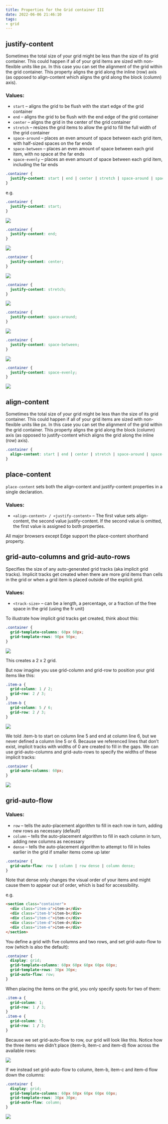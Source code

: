 ```yaml
---
title: Properties for the Grid container III
date: 2022-06-06 21:46:10
tags:
- grid
---
```


## justify-content

Sometimes the total size of your grid might be less than the size of its grid container. This could happen if all of your grid items are sized with non-flexible units like px. In this case you can set the alignment of the grid within the grid container. This property aligns the grid along the inline (row) axis (as opposed to align-content which aligns the grid along the block (column) axis).

### Values:

- `start` – aligns the grid to be flush with the start edge of the grid container
- `end` – aligns the grid to be flush with the end edge of the grid container
- `center` – aligns the grid in the center of the grid container
- `stretch` – resizes the grid items to allow the grid to fill the full width of the grid container
- `space-around` – places an even amount of space between each grid item, with half-sized spaces on the far ends
- `space-between` – places an even amount of space between each grid item, with no space at the far ends
- `space-evenly` – places an even amount of space between each grid item, including the far ends

```CSS CSS
.container {
  justify-content: start | end | center | stretch | space-around | space-between | space-evenly;    
}
```

e.g.

```CSS CSS
.container {
  justify-content: start;
}
```
![](/images/justify-content-start.svg)

```CSS CSS
.container {
  justify-content: end;
}
```
![](/images/justify-content-end.svg)

```CSS CSS
.container {
  justify-content: center;
}
```
![](/images/justify-content-center.svg)

```CSS CSS
.container {
  justify-content: stretch;
}
```
![](/images/justify-content-stretch.svg)

```CSS CSS
.container {
  justify-content: space-around;
}
```
![](/images/justify-content-space-around.svg)

```CSS CSS
.container {
  justify-content: space-between;
}
```
![](/images/justify-content-space-between.svg)

```CSS CSS
.container {
  justify-content: space-evenly;
}
```
![](/images/justify-content-space-evenly.svg)


## align-content

Sometimes the total size of your grid might be less than the size of its grid container. This could happen if all of your grid items are sized with non-flexible units like px. In this case you can set the alignment of the grid within the grid container. This property aligns the grid along the block (column) axis (as opposed to justify-content which aligns the grid along the inline (row) axis).

```CSS CSS
.container {
  align-content: start | end | center | stretch | space-around | space-between | space-evenly;    
}
```

## place-content

`place-content` sets both the align-content and justify-content properties in a single declaration.

### Values:

- `<align-content> / <justify-content>` – The first value sets align-content, the second value justify-content. If the second value is omitted, the first value is assigned to both properties.

All major browsers except Edge support the place-content shorthand property.


## grid-auto-columns and grid-auto-rows

Specifies the size of any auto-generated grid tracks (aka implicit grid tracks). Implicit tracks get created when there are more grid items than cells in the grid or when a grid item is placed outside of the explicit grid.

### Values:

- `<track-size>` – can be a length, a percentage, or a fraction of the free space in the grid (using the fr unit)

To illustrate how implicit grid tracks get created, think about this:

```CSS CSS
.container {
  grid-template-columns: 60px 60px;
  grid-template-rows: 90px 90px;
}
```

![](/images/grid-auto-columns-rows-01.svg)

This creates a 2 x 2 grid.

But now imagine you use grid-column and grid-row to position your grid items like this:

```CSS CSS
.item-a {
  grid-column: 1 / 2;
  grid-row: 2 / 3;
}
.item-b {
  grid-column: 5 / 6;
  grid-row: 2 / 3;
}
```
![](/images/grid-auto-columns-rows-02.svg)

We told .item-b to start on column line 5 and end at column line 6, but we never defined a column line 5 or 6. Because we referenced lines that don’t exist, implicit tracks with widths of 0 are created to fill in the gaps. We can use grid-auto-columns and grid-auto-rows to specify the widths of these implicit tracks:

```CSS CSS
.container {
  grid-auto-columns: 60px;
}
```

![](/images/grid-auto-columns-rows-03.svg)

## grid-auto-flow

### Values:

- `row` – tells the auto-placement algorithm to fill in each row in turn, adding new rows as necessary (default)
- `column` – tells the auto-placement algorithm to fill in each column in turn, adding new columns as necessary
- `dense` – tells the auto-placement algorithm to attempt to fill in holes earlier in the grid if smaller items come up later

```CSS CSS
.container {
  grid-auto-flow: row | column | row dense | column dense;
}
```

Note that dense only changes the visual order of your items and might cause them to appear out of order, which is bad for accessibility.


e.g.

```HTML HTML
<section class="container">
  <div class="item-a">item-a</div>
  <div class="item-b">item-b</div>
  <div class="item-c">item-c</div>
  <div class="item-d">item-d</div>
  <div class="item-e">item-e</div>
</section>
```

You define a grid with five columns and two rows, and set grid-auto-flow to row (which is also the default):

```CSS CSS
.container {
  display: grid;
  grid-template-columns: 60px 60px 60px 60px 60px;
  grid-template-rows: 30px 30px;
  grid-auto-flow: row;
}
```

When placing the items on the grid, you only specify spots for two of them:

```CSS CSS
.item-a {
  grid-column: 1;
  grid-row: 1 / 3;
}
.item-e {
  grid-column: 5;
  grid-row: 1 / 3;
}
```

Because we set grid-auto-flow to row, our grid will look like this. Notice how the three items we didn’t place (item-b, item-c and item-d) flow across the available rows:

![](/images/grid-auto-flow-01.svg)

If we instead set grid-auto-flow to column, item-b, item-c and item-d flow down the columns:

```CSS CSS
.container {
  display: grid;
  grid-template-columns: 60px 60px 60px 60px 60px;
  grid-template-rows: 30px 30px;
  grid-auto-flow: column;
}
```

![](/images/grid-auto-flow-02.svg)

